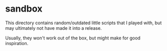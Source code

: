# sandbox

This directory contains random/outdated little scripts that I played with, but may ultimately not have made it into a
release.

Usually, they won't work out of the box, but might make for good inspiration.